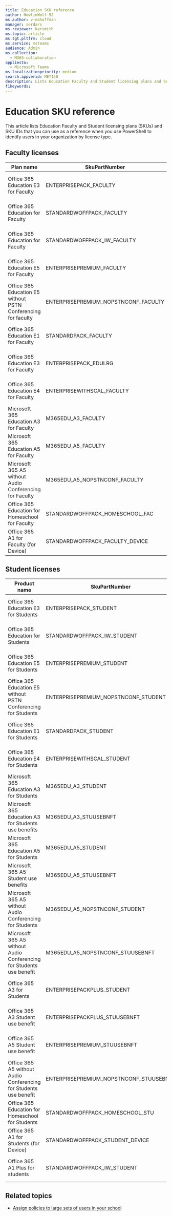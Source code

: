 ```yaml
---
title: Education SKU reference
author: HowlinWolf-92
ms.author: v-mahoffman
manager: serdars
ms.reviewer: karsmith
ms.topic: article
ms.tgt.pltfrm: cloud
ms.service: msteams
audience: Admin
ms.collection: 
  - M365-collaboration
appliesto: 
  - Microsoft Teams
ms.localizationpriority: medium
search.appverid: MET150
description: Lists Education Faculty and Student licensing plans and SKU IDs. 
f1keywords: 
---
```


# Education SKU reference

This article lists Education Faculty and Student licensing plans (SKUs) and SKU IDs that you can use as a reference when you use PowerShell to identify users in your organization by license type.

## Faculty licenses

|Plan name |SkuPartNumber   |SkuID |
|---------|---------|---------|
|Office 365 Education E3 for Faculty     |ENTERPRISEPACK_FACULTY         |e4fa3838-3d01-42df-aa28-5e0a4c68604b         |
|Office 365 Education for Faculty       |STANDARDWOFFPACK_FACULTY        |94763226-9b3c-4e75-a931-5c89701abe66         |
|Office 365 Education for Faculty       |STANDARDWOFFPACK_IW_FACULTY     |78e66a63-337a-4a9a-8959-41c6654dfb56         |
|Office 365 Education E5 for Faculty    |ENTERPRISEPREMIUM_FACULTY       |a4585165-0533-458a-97e3-c400570268c4         |
|Office 365 Education E5 without PSTN Conferencing for faculty      |ENTERPRISEPREMIUM_NOPSTNCONF_FACULTY         |9a320620-ca3d-4705-a79d-27c135c96e05         |
|Office 365 Education E1 for Faculty     |STANDARDPACK_FACULTY         |a19037fc-48b4-4d57-b079-ce44b7832473         |
|Office 365 Education E3 for Faculty     |ENTERPRISEPACK_EDULRG         |f5a9147f-b4f8-4924-a9f0-8fadaac4982f         |
|Office 365 Education E4 for Faculty      |ENTERPRISEWITHSCAL_FACULTY         |16732e85-c0e3-438e-a82f-71f39cbe2acb         |
|Microsoft 365 Education A3 for Faculty      |M365EDU_A3_FACULTY         |4b590615-0888-425a-a965-b3bf7789848d         |
|Microsoft 365 Education A5 for Faculty       |M365EDU_A5_FACULTY         |e97c048c-37a4-45fb-ab50-922fbf07a370         |
|Microsoft 365 A5 without Audio Conferencing for Faculty     |M365EDU_A5_NOPSTNCONF_FACULTY         |e578b273-6db4-4691-bba0-8d691f4da603         |
|Office 365 Education for Homeschool for Faculty     |STANDARDWOFFPACK_HOMESCHOOL_FAC         |43e691ad-1491-4e8c-8dc9-da6b8262c03b         |
|Office 365 A1 for Faculty (for Device)     |STANDARDWOFFPACK_FACULTY_DEVICE         |af4e28de-6b52-4fd3-a5f4-6bf708a304d3         |

## Student licenses

|Product name |SkuPartNumber   |SkuID |
|---------|---------|---------|
|Office 365 Education E3 for Students       |ENTERPRISEPACK_STUDENT         |8fc2205d-4e51-4401-97f0-5c89ef1aafbb         |
|Office 365 Education for Students     |STANDARDWOFFPACK_IW_STUDENT         |314c4481-f395-4525-be8b-2ec4bb1e9d91         |
|Office 365 Education E5 for Students      |ENTERPRISEPREMIUM_STUDENT         |ee656612-49fa-43e5-b67e-cb1fdf7699df         |
|Office 365 Education E5 without PSTN Conferencing for Students     |ENTERPRISEPREMIUM_NOPSTNCONF_STUDENT         |1164451b-e2e5-4c9e-8fa6-e5122d90dbdc         |
|Office 365 Education E1 for Students       |STANDARDPACK_STUDENT         |d37ba356-38c5-4c82-90da-3d714f72a382         |
|Office 365 Education E4 for Students      |ENTERPRISEWITHSCAL_STUDENT         |05e8cabf-68b5-480f-a930-2143d472d959         |
|Microsoft 365 Education A3 for Students      |M365EDU_A3_STUDENT         |7cfd9a2b-e110-4c39-bf20-c6a3f36a3121         |
|Microsoft 365 Education A3 for Students use benefits       |M365EDU_A3_STUUSEBNFT         |18250162-5d87-4436-a834-d795c15c80f3         |
|Microsoft 365 Education A5 for Students        |M365EDU_A5_STUDENT       |46c119d4-0379-4a9d-85e4-97c66d3f909e        |
|Microsoft 365 A5 Student use benefits     |M365EDU_A5_STUUSEBNFT         |31d57bc7-3a05-4867-ab53-97a17835a411         |
|Microsoft 365 A5 without Audio Conferencing for Students      |M365EDU_A5_NOPSTNCONF_STUDENT         |a25c01ce-bab1-47e9-a6d0-ebe939b99ff9         |
|Microsoft 365 A5 without Audio Conferencing for Students use benefit    |M365EDU_A5_NOPSTNCONF_STUUSEBNFT         |81441ae1-0b31-4185-a6c0-32b6b84d419f         |
|Office 365 A3 for Students     |ENTERPRISEPACKPLUS_STUDENT         |98b6e773-24d4-4c0d-a968-6e787a1f8204         |
|Office 365 A3 Student use benefit     |ENTERPRISEPACKPLUS_STUUSEBNFT         |476aad1e-7a7f-473c-9d20-35665a5cbd4f         |
|Office 365 A5 Student use benefit    |ENTERPRISEPREMIUM_STUUSEBNFT         |f6e603f1-1a6d-4d32-a730-34b809cb9731         |
|Office 365 A5 without Audio Conferencing for Students use benefit  |ENTERPRISEPREMIUM_NOPSTNCONF_STUUSEBNFT         |bc86c9cd-3058-43ba-9972-141678675ac1         |
|Office 365 Education for Homeschool for Students     |STANDARDWOFFPACK_HOMESCHOOL_STU         |afbb89a7-db5f-45fb-8af0-1bc5c5015709         |
|Office 365 A1 for Students (for Device)     |STANDARDWOFFPACK_STUDENT_DEVICE         |160d609e-ab08-4fce-bc1c-ea13321942ac         |
|Office 365 A1 Plus for students     |STANDARDWOFFPACK_IW_STUDENT         |e82ae690-a2d5-4d76-8d30-7c6e01e6022e         |

## Related topics

- [Assign policies to large sets of users in your school](batch-group-policy-assignment-edu.md)
